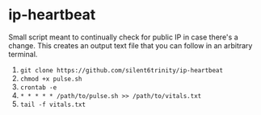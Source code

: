 # ip-heartbeat
Small script meant to continually check for public IP in case there's a change. This creates an output text file that you can follow in an arbitrary terminal.

1. `git clone https://github.com/silent6trinity/ip-heartbeat`
2. `chmod +x pulse.sh`
3. `crontab -e`
4. `* * * * * /path/to/pulse.sh >> /path/to/vitals.txt`
5. `tail -f vitals.txt`
